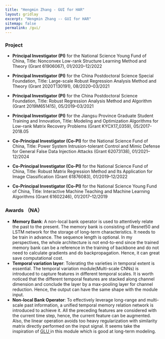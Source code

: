 ```yaml
---
title: "Hengmin Zhang - GUI for HAR"
layout: gridlay
excerpt: "Hengmin Zhang -- GUI for HAR"
sitemap: false
permalink: /gui/
---
```



### Project

-  **Principal Investigator (PI)** for the National Science Young Fund of China, 
Title: Nonconvex Low-rank Structure Learning Method and Theory (Grant 61906067),  01/2020–12/2022

-  **Principal Investigator (PI)** for the China Postdoctoral Science Special Foundation, 
Title: Large-scale Robust Regression Analysis Method and Theory (Grant 2020T130191), 08/2020–03/2021

-  **Principal Investigator (PI)** for the China Postdoctoral Science Foundation,
Title: Robust Regression Analysis Method and Algorithm (Grant 2019M651415),  05/2019–03/2021

-  **Principal Investigator (PI)** for the Jiangsu Province Graduate Student Training and Innovation,
Title: Modeling and Optimization Algorithms for Low-rank Matrix Recovery Problems (Grant KYCX17_0359), 05/2017-2018.05

-  **Co-Principal Investigator (Co-PI)** for the National Science Fund of China,
Title: Power System Intrusion-tolerant Control and Mimic Defense for General False Data Injection Attacks
(Grant 62073138), 01/2021–12/2024

-  **Co-Principal Investigator (Co-PI)** for the National Science Fund of China,
Title: Robust Matrix Regression Method and Its Application for Image Classification (Grant 61876083),  01/2019–12/2022

-  **Co-Principal Investigator (Co-PI)** for the National Science Young Fund of China,
Title: Interactive Machine Teaching and Machine Learning Algorithms (Grant 61602246),  01/2017–12/2019

### Awards （NA）

-  **Memory Bank**: A non-local bank operator is used to attentively relate the past to the present. The memory bank is consisting of Resnet50 and LSTM network for the storage of long-term characteristics. It needs to be train in advance. The sequence length is optional. In my perspectives, the whole architecture is not end-to-end since the trained memory bank can be a reference in the training of backbone and do not need to calculate gradients and do backpropagation. Hence, it can great save computational cost.
- **Temporal variation layer**: Tolerating the varieties in temporal extent is essential. The temporal variation module(Multi-scale CNNs) is introduced to capture features in different temporal scales. It is worth noticed that the different temporal features are stacked along channel dimension and conclude the layer by a max-pooling layer for channel reduction. Hence, the output can have the same shape with the module input.
- **Non-local Bank Operator**: To effectively leverage long-range and multi-scale past information, a unified temporal memory relation network is introduced to achieve it. All the preceding features are considered with the current time step, hence, the current feature can be augmented. Also, the linear operation avoids too heavy regularization with similarity matrix directly performed on the input signal. It seems take the inspiration of <a href=" http://proceedings.mlr.press/v70/dauphin17a"> GLU </a> in this module which is good at long-term modeling.
